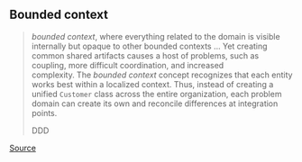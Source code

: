 


## Bounded context

> _bounded context_, where everything related to the domain is visible internally but opaque to other bounded contexts
> ...
> Yet creating common shared artifacts causes a host of problems, such as coupling, more difficult coordination, and increased complexity. The _bounded context_ concept recognizes that each entity works best within a localized context. Thus, instead of creating a unified `Customer` class across the entire organization, each problem domain can create its own and reconcile differences at integration points.
> 
> DDD

[Source](https://learning.oreilly.com/library/view/fundamentals-of-software/9781492043447/ch07.html#sidebar-ddd)

